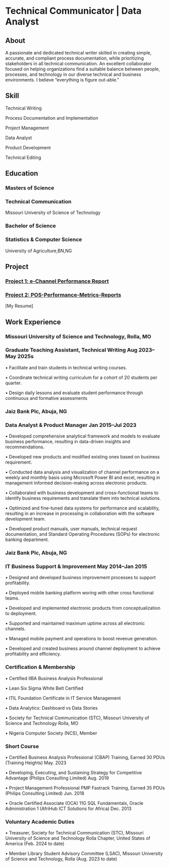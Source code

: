 # Technical Communicator | Data Analyst

## About

A passionate and dedicated technical writer skilled in creating simple, accurate, and compliant process documentation, while prioritizing stakeholders in all technical communication. An excellent collaborator focused on helping organizations find a suitable balance between people, processes, and technology in our diverse technical and business environments. I believe “everything is figure out-able.”

## Skill

Technical Writing

Process Documentation and Implementation

Project Management

Data Analyst

Product Development

Technical Editing

## Education

### Masters of Science

### Technical Communication

Missouri University of Science of Technology

### Bachelor of Science

### Statistics & Computer Science

University of Agriculture,BN,NG

## Project

### [Project 1: e-Channel Performance Report ](https://github.com/danielagbo44/Channels-Performance-Report-Dec-2022-and-Jan-2023.git)

### [Project 2: POS-Performance-Metrics-Reports ](https://github.com/danielagbo44/POS-Performance-Metrics-Reports.git)


[My Resume]

## Work Experience

### Missouri University of Science and Technology, Rolla, MO

### Graduate Teaching Assistant, Technical Writing Aug 2023–May 2025s

• Facilitate and train students in technical writing courses.

• Coordinate technical writing curriculum for a cohort of 20 students per quarter.

• Design daily lessons and evaluate student performance through continuous and formative assessments

### Jaiz Bank Plc, Abuja, NG

### Data Analyst & Product Manager Jan 2015–Jul 2023

• Developed comprehensive analytical framework and models to evaluate business performance, resulting in data-driven insights and recommendations.

• Developed new products and modified existing ones based on business requirement.

• Conducted data analysis and visualization of channel performance on a weekly and monthly basis using Microsoft Power BI and excel, resulting in management informed decision-making across electronic products.

• Collaborated with business development and cross-functional teams to identify business requirements and translate them into technical solutions.

• Optimized and fine-tuned data systems for performance and scalability, resulting in an increase in processing in collaboration with the software development team.

• Developed product manuals, user manuals, technical request documentation, and Standard Operating Procedures (SOPs) for electronic banking department.

### Jaiz Bank Plc, Abuja, NG

### IT Business Support & Improvement May 2014–Jan 2015

• Designed and developed business improvement processes to support profitability.

• Deployed mobile banking platform woring with other cross functional teams.

• Developed and implemented electronic products from conceptualization to deployment.

• Supported and maintained maximum uptime across all electronic channels.

• Managed mobile payment and operations to boost revenue generation.

• Developed and created business around channel deployment to achieve profitability and efficiency.

### Certification & Membership

• Certified IIBA Business Analysis Professional

• Lean Six Sigma White Belt Certified

• ITIL Foundation Certificate in IT Service Management

• Data Analytics: Dashboard vs Data Stories

• Society for Technical Communication (STC), Missouri University of Science and Technology Rolla, MO

• Nigeria Computer Society (NCS), Member

### Short Course

• Certified Business Analysis Professional (CBAP) Training, Earned 30 PDUs (Training Heights) May. 2023

• Developing, Executing, and Sustaining Strategy for Competitive Advantage (Philips Consulting Limited) Aug. 2019

• Project Management Professional PMP Fastrack Training, Earned 35 PDUs (Philips Consulting Limited) Jun. 2018

• Oracle Certified Associate (OCA) 11G SQL Fundamentals, Oracle Administration 1 (AfriHub ICT Solutions for Africa) Dec. 2013

### Voluntary Academic Duties

• Treasurer, Society for Technical Communication (STC), Missouri University of Science and Technology Rolla Chapter, United States of America (Feb. 2024 to date)

• Member Library Student Advisory Committee (LSAC), Missouri University of Science and Technology, Rolla (Aug. 2023 to date)
